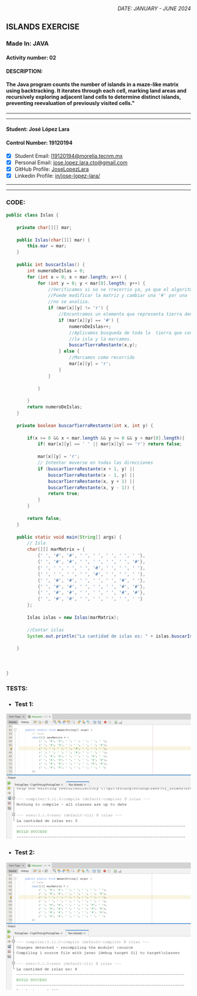 <p style="text-align: right;"><em>DATE: JANUARY - JUNE 2024</em></p>

## **ISLANDS EXERCISE**
### Made In: JAVA


#### Activity number: 02

#### **DESCRIPTION:**
#### The Java program counts the number of islands in a maze-like matrix using backtracking. It iterates through each cell, marking land areas and recursively exploring adjacent land cells to determine distinct islands, preventing reevaluation of previously visited cells."
________________________________________________________
________________________________________________________
#### Student: José López Lara
#### Control Number: 19120194
* [x] Student Email: l19120194@morelia.tecnm.mx
* [x] Personal Email: jose.lopez.lara.cto@gmail.com
* [x] GitHub Profile: [JoseLopezLara](https://github.com/JoseLopezLara)
* [x] Linkedin Profile: [in/jose-lopez-lara/](https://www.linkedin.com/in/jose-lopez-lara/) 
_______________________________________________________
_______________________________________________________

### **CODE:**

```java
public class Islas {

    private char[][] mar;

    public Islas(char[][] mar) {
        this.mar = mar;
    }

    public int buscarIslas() {
        int numeroDeIslas = 0;
        for (int x = 0; x < mar.length; x++) {
            for (int y = 0; y < mar[0].length; y++) {
                //Verificamos si no se rrecorrio ya, ya que el algoritmo recursivo
                //Puede modificar la matriz y cambiar una '#' por una 'r' que  aún
                //no se analiza.
                if (mar[x][y] != 'r') {
                    //Encontramos un elemento que representa tierra dentro de la isla
                    if (mar[x][y] == '#') {
                        numeroDeIslas++;
                        //Aplicamos busqueda de toda la  tierra que conforma 
                        //la isla y la marcamos.
                        buscarTierraRestante(x,y);
                    } else {
                        //Marcamos como recorrido
                        mar[x][y] = 'r';
                    }
                }

            }

        }
        return numeroDeIslas;       
    }

    private boolean buscarTierraRestante(int x, int y) {
        
        if(x >= 0 && x < mar.length && y >= 0 && y < mar[0].length){
            if( mar[x][y] == ' ' || mar[x][y] == 'r') return false;
            
            mar[x][y] = 'r';
            // Intentar moverse en todas las direcciones
            if (buscarTierraRestante(x + 1, y) || 
                buscarTierraRestante(x - 1, y) || 
                buscarTierraRestante(x, y + 1) || 
                buscarTierraRestante(x, y - 1)) {
                return true;
            }
        }
        
        return false;
    }
    
    public static void main(String[] args) {
        // Isla
        char[][] marMatrix = {
            {' ', '#', '#', ' ', ' ', ' ', ' ', ' '},
            {' ', '#', '#', ' ', ' ', ' ', ' ', '#'},
            {' ', ' ', ' ', ' ', '#', ' ', ' ', ' '},
            {' ', ' ', ' ', ' ', '#', ' ', ' ', ' '},
            {' ', '#', '#', ' ', ' ', ' ', '#', ' '},
            {' ', '#', '#', ' ', ' ', ' ', '#', '#'},
            {' ', '#', '#', ' ', ' ', ' ', '#', '#'},
            {' ', '#', '#', ' ', ' ', ' ', ' ', ' '}
        };

        Islas islas = new Islas(marMatrix);

        //Contar islas
        System.out.println("La cantidad de islas es: " + islas.buscarIslas());

    }  

    

}

```


### **TESTS:**
- ### **Test 1:**
![image](test1.png)

- ### **Test 2:**
![image](test2.png)